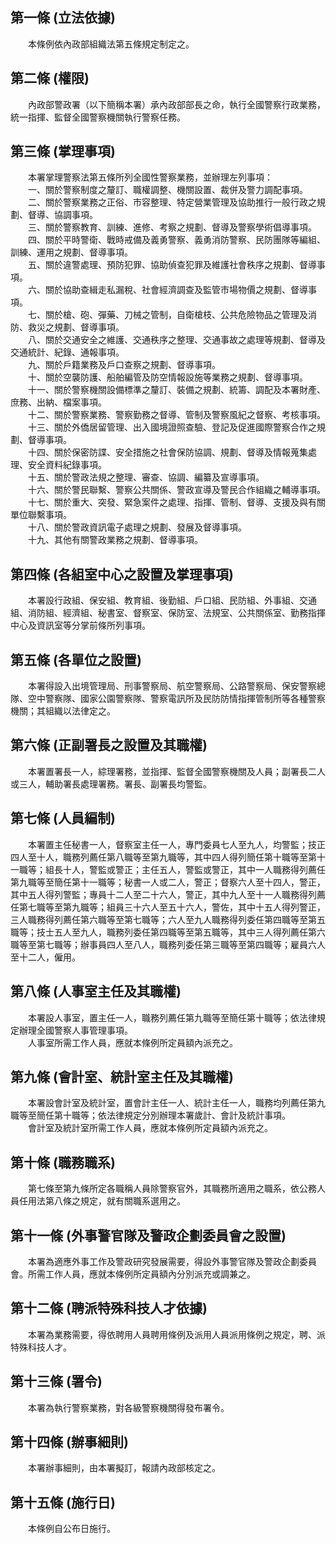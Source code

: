 第一條 (立法依據)
-----------------
　　本條例依內政部組織法第五條規定制定之。  


第二條 (權限)
-------------
　　內政部警政署（以下簡稱本署）承內政部部長之命，執行全國警察行政業務，統一指揮、監督全國警察機關執行警察任務。  


第三條 (掌理事項)
-----------------
　　本署掌理警察法第五條所列全國性警察業務，並辦理左列事項：  
　　一、關於警察制度之釐訂、職權調整、機關設置、裁併及警力調配事項。  
　　二、關於警察業務之正俗、市容整理、特定營業管理及協助推行一般行政之規劃、督導、協調事項。  
　　三、關於警察教育、訓練、進修、考察之規劃、督導及警察學術倡導事項。  
　　四、關於平時警衛、戰時戒備及義勇警察、義勇消防警察、民防團隊等編組、訓練、運用之規劃、督導事項。  
　　五、關於違警處理、預防犯罪、協助偵查犯罪及維護社會秩序之規劃、督導事項。  
　　六、關於協助查緝走私漏稅、社會經濟調查及監管市場物價之規劃、督導事項。  
　　七、關於槍、砲、彈藥、刀械之管制，自衛槍枝、公共危險物品之管理及消防、救災之規劃、督導事項。  
　　八、關於交通安全之維護、交通秩序之整理、交通事故之處理等規劃、督導及交通統計、紀錄、通報事項。  
　　九、關於戶籍業務及戶口查察之規劃、督導事項。  
　　十、關於空襲防護、船舶編管及防空情報設施等業務之規劃、督導事項。  
　　十一、關於警察機關設備標準之釐訂、裝備之規劃、統籌、調配及本署財產、庶務、出納、檔案事項。  
　　十二、關於警察業務、警察勤務之督導、管制及警察風紀之督察、考核事項。  
　　十三、關於外僑居留管理、出入國境證照查驗、登記及促進國際警察合作之規劃、督導事項。  
　　十四、關於保密防諜、安全措施之社會保防協調、規劃、督導及情報蒐集處理、安全資料紀錄事項。  
　　十五、關於警政法規之整理、審查、協調、編纂及宣導事項。  
　　十六、關於警民聯繫、警察公共關係、警政宣導及警民合作組織之輔導事項。  
　　十七、關於重大、突發、緊急案件之處理、指揮、管制、督導、支援及與有關單位聯繫事項。  
　　十八、關於警政資訊電子處理之規劃、發展及督導事項。  
　　十九、其他有關警政業務之規劃、督導事項。  


第四條 (各組室中心之設置及掌理事項)
-----------------------------------
　　本署設行政組、保安組、教育組、後勤組、戶口組、民防組、外事組、交通組、消防組、經濟組、秘書室、督察室、保防室、法規室、公共關係室、勤務指揮中心及資訊室等分掌前條所列事項。  


第五條 (各單位之設置)
---------------------
　　本署得設入出境管理局、刑事警察局、航空警察局、公路警察局、保安警察總隊、空中警察隊、國家公園警察隊、警察電訊所及民防防情指揮管制所等各種警察機關；其組織以法律定之。  


第六條 (正副署長之設置及其職權)
-------------------------------
　　本署置署長一人，綜理署務，並指揮、監督全國警察機關及人員；副署長二人或三人，輔助署長處理署務。署長、副署長均警監。  


第七條 (人員編制)
-----------------
　　本署置主任秘書一人，督察室主任一人，專門委員七人至九人，均警監；技正四人至十人，職務列薦任第八職等至第九職等，其中四人得列簡任第十職等至第十一職等；組長十人，警監或警正；主任五人，警監或警正，其中一人職務得列薦任第九職等至簡任第十一職等；秘書一人或二人，警正；督察六人至十四人，警正，其中五人得列警監；專員十二人至二十六人，警正，其中九人至十一人職務得列薦任第七職等至第九職等；組員三十六人至五十六人，警佐，其中十五人得列警正，三人職務得列薦任第六職等至第七職等；六人至九人職務得列委任第四職等至第五職等；技士五人至九人，職務列委任第四職等至第五職等，其中三人得列薦任第六職等至第七職等；辦事員四人至八人，職務列委任第三職等至第四職等；雇員六人至十二人，僱用。  


第八條 (人事室主任及其職權)
---------------------------
　　本署設人事室，置主任一人，職務列薦任第九職等至簡任第十職等；依法律規定辦理全國警察人事管理事項。  
　　人事室所需工作人員，應就本條例所定員額內派充之。  


第九條 (會計室、統計室主任及其職權)
-----------------------------------
　　本署設會計室及統計室，置會計主任一人、統計主任一人，職務均列薦任第九職等至簡任第十職等；依法律規定分別辦理本署歲計、會計及統計事項。  
　　會計室及統計室所需工作人員，應就本條例所定員額內派充之。  


第十條 (職務職系)
-----------------
　　第七條至第九條所定各職稱人員除警察官外，其職務所適用之職系，依公務人員任用法第八條之規定，就有關職系選用之。  


第十一條 (外事警官隊及警政企劃委員會之設置)
-------------------------------------------
　　本署為適應外事工作及警政研究發展需要，得設外事警官隊及警政企劃委員會。所需工作人員，應就本條例所定員額內分別派充或調兼之。  


第十二條 (聘派特殊科技人才依據)
-------------------------------
　　本署為業務需要，得依聘用人員聘用條例及派用人員派用條例之規定，聘、派特殊科技人才。  


第十三條 (署令)
---------------
　　本署為執行警察業務，對各級警察機關得發布署令。  


第十四條 (辦事細則)
-------------------
　　本署辦事細則，由本署擬訂，報請內政部核定之。  


第十五條 (施行日)
-----------------
　　本條例自公布日施行。